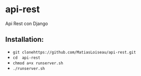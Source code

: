 # api-rest
Api Rest con Django

## Installation:

* ```git clonehttps://github.com/MatiasLoiseau/api-rest.git```
* ```cd  api-rest```
* ```chmod a+x runserver.sh```
* ```./runserver.sh```